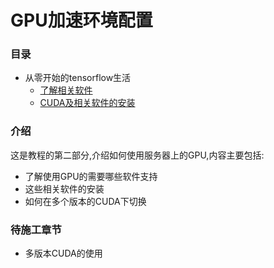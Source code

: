 # GPU加速环境配置

### 目录

* 从零开始的tensorflow生活
  * [了解相关软件](page2-1.md)
  * [CUDA及相关软件的安装](page2-2.md)


### 介绍

这是教程的第二部分,介绍如何使用服务器上的GPU,内容主要包括:

- 了解使用GPU的需要哪些软件支持
- 这些相关软件的安装
- 如何在多个版本的CUDA下切换

### 待施工章节
-  多版本CUDA的使用
